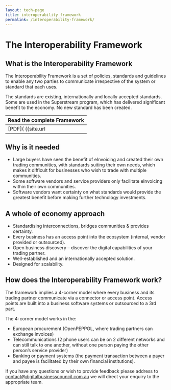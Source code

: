 ```yaml
---
layout: tech-page
title: interoperability framework
permalink: /interoperability-framework/
---
```


# The Interoperability Framework

## What is the Interoperability Framework

The Interoperability Framework is a set of policies, standards and guidelines to enable any two parties to communicate irrespective of the system or standard that each uses.

The standards are existing, internationally and locally accepted standards. Some are used in the Superstream program, which has delivered significant benefit to the economy. No new standard has been created.

| Read the complete Framework |
|---|
| [PDF]( {{site.url | absolute}}/assets/Interoperability_Framework_v1.0.pdf) or [HTML](http://interoperability-framework.readthedocs.io/en/latest/) |

## Why is it needed

+ Large buyers have seen the benefit of eInvoicing and created their own trading communities, with standards suiting their own needs, which makes it difficult for businesses who wish to trade with multiple communities.
+ Some software vendors and service providers only facilitate eInvoicing within their own communities.
+ Software vendors want certainty on what standards would provide the greatest benefit before making further technology investments.

## A whole of economy approach

+ Standardising interconnections, bridges communities & provides certainty. 
+ Every business has an access point into the ecosystem (internal, vendor provided or outsourced). 
+ Open business discovery – discover the digital capabilities of your trading partner. 
+ Well-established and an internationally accepted solution. 
+ Designed for scalability.

## How does the Interoperability Framework work?

The framework implies a 4-corner model where every business and its trading partner communicate via a connector or access point. Access points are built into a business software systems or outsourced to a 3rd part.

The 4-corner model works in the: 

+ European procurement (OpenPEPPOL, where trading partners can exchange invoices) 
+ Telecommunications (2 phone users can be on 2 different networks and can still talk to one another, without one person paying the other person’s service provider) 
+ Banking or payment systems (the payment transaction between a payer and payee is facilitated by their own financial institutions).

If you have any questions or wish to provide feedback please address to [contact@digitalbusinesscouncil.com.au](mailto:contact@digitalbusinesscouncil.com.au) we will direct your enquiry to the appropriate team. 
